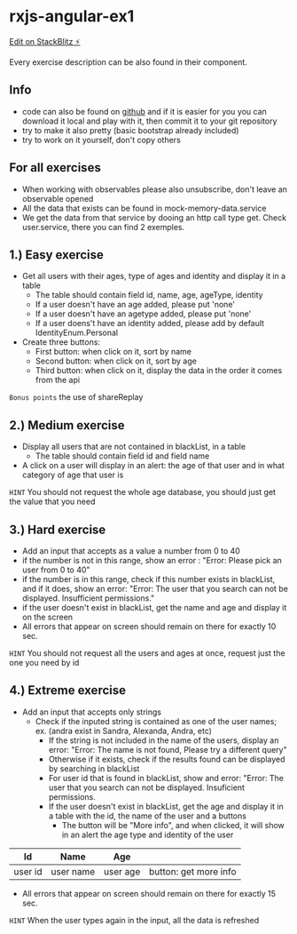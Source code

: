 # rxjs-angular-ex1

[Edit on StackBlitz ⚡️](https://stackblitz.com/edit/rxjs-angular-presentation-zeatkz)

Every exercise description can be also found in their component.

## Info

- code can also be found on [github](https://github.com/BogdanaZ/rxjs-angular-ex1) and if it is easier for you you can download it local and play with it, then commit it to your git repository
- try to make it also pretty (basic bootstrap already included)
- try to work on it yourself, don't copy others

## For all exercises

- When working with observables please also unsubscribe, don't leave an observable opened
- All the data that exists can be found in mock-memory-data.service
- We get the data from that service by dooing an http call type get. Check user.service, there you can find 2 exemples.

## 1.) Easy exercise

- Get all users with their ages, type of ages and identity and display it in a table
  - The table should contain field id, name, age, ageType, identity
  - If a user doesn't have an age added, please put 'none'
  - If a user doesn't have an agetype added, please put 'none'
  - If a user doens't have an identity added, please add by default IdentityEnum.Personal
- Create three buttons:
  - First button: when click on it, sort by name
  - Second button: when click on it, sort by age
  - Third button: when click on it, display the data in the order it comes from the api

`Bonus points` the use of shareReplay

## 2.) Medium exercise

- Display all users that are not contained in blackList, in a table
  - The table should contain field id and field name
- A click on a user will display in an alert: the age of that user and in what category of age that user is

`HINT` You should not request the whole age database, you should just get the value that you need

## 3.) Hard exercise

- Add an input that accepts as a value a number from 0 to 40
- if the number is not in this range, show an error : "Error: Please pick an user from 0 to 40"
- if the number is in this range, check if this number exists in blackList, and if it does, show an error: "Error: The user that you search can not be displayed. Insufficient permissions."
- if the user doesn't exist in blackList, get the name and age and display it on the screen
- All errors that appear on screen should remain on there for exactly 10 sec.

`HINT` You should not request all the users and ages at once, request just the one you need by id

## 4.) Extreme exercise

- Add an input that accepts only strings
  - Check if the inputed string is contained as one of the user names; ex. (andra exist in Sandra, Alexanda, Andra, etc)
    - If the string is not included in the name of the users, display an error: "Error: The name is not found, Please try a different query"
    - Otherwise if it exists, check if the results found can be displayed by searching in blackList
    - For user id that is found in blackList, show and error: "Error: The user that you search can not be displayed. Insuficient permissions.
    - If the user doesn't exist in blackList, get the age and display it in a table with the id, the name of the user and a buttons
      - The button will be "More info", and when clicked, it will show in an alert the age type and identity of the user

<table>
  <thead>
    <tr>
      <th>Id</th>
      <th>Name</th>
      <th>Age</th>
      <th></th>
    </tr>
  </thead>
  <tbody>
    <tr>
      <td>user id</td>
      <td>user name</td>
      <td>user age</td>
      <td>button: get more info</td>
    </tr>
  </tbody>
</table>

- All errors that appear on screen should remain on there for exactly 15 sec.

`HINT` When the user types again in the input, all the data is refreshed
